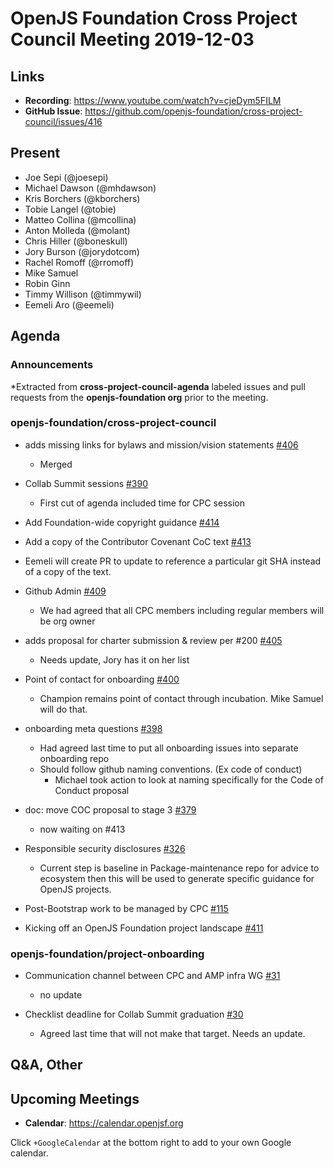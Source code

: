 # OpenJS Foundation Cross Project Council Meeting 2019-12-03

## Links

* **Recording**: https://www.youtube.com/watch?v=cjeDym5FILM
* **GitHub Issue**: https://github.com/openjs-foundation/cross-project-council/issues/416

## Present

* Joe Sepi (@joesepi)
* Michael Dawson (@mhdawson)
* Kris Borchers (@kborchers)
* Tobie Langel (@tobie)
* Matteo Collina (@mcollina)
* Anton Molleda (@molant)
* Chris Hiller (@boneskull)
* Jory Burson (@jorydotcom)
* Rachel Romoff (@rromoff)
* Mike Samuel
* Robin Ginn
* Timmy Willison (@timmywil)
* Eemeli Aro (@eemeli)

## Agenda

### Announcements

*Extracted from **cross-project-council-agenda** labeled issues and pull requests from the **openjs-foundation org** prior to the meeting.

### openjs-foundation/cross-project-council

* adds missing links for bylaws and mission/vision statements [#406](https://github.com/openjs-foundation/cross-project-council/pull/406)
  * Merged

* Collab Summit sessions [#390](https://github.com/openjs-foundation/cross-project-council/issues/390)
  * First cut of agenda included time for CPC session

* Add Foundation-wide copyright guidance [#414](https://github.com/openjs-foundation/cross-project-council/pull/414)
  
 
* Add a copy of the Contributor Covenant CoC text 
[#413](https://github.com/openjs-foundation/cross-project-council/pull/413)
 * Eemeli will create PR to update to reference a particular git SHA instead of
   a copy of the text.

* Github Admin [#409](https://github.com/openjs-foundation/cross-project-council/issues/409)
  * We had agreed that all CPC members including regular members will be org owner

* adds proposal for charter submission & review per #200 [#405](https://github.com/openjs-foundation/cross-project-council/pull/405)
  * Needs update, Jory has it on her list

* Point of contact for onboarding [#400](https://github.com/openjs-foundation/cross-project-council/issues/400)
  * Champion remains point of contact through incubation. Mike Samuel will
     do that.

* onboarding meta questions [#398](https://github.com/openjs-foundation/cross-project-council/issues/398)
  * Had agreed last time to put all onboarding issues into separate onboarding repo
  * Should follow github naming conventions. (Ex code of conduct)
    * Michael took action to look at naming specifically for the Code of Conduct proposal

* doc: move COC proposal to stage 3 [#379](https://github.com/openjs-foundation/cross-project-council/pull/379)
  * now waiting on #413

* Responsible security disclosures [#326](https://github.com/openjs-foundation/cross-project-council/issues/326)
  * Current step is baseline in Package-maintenance repo for advice to ecosystem then this
     will be used to generate specific guidance for OpenJS projects. 

* Post-Bootstrap work to be managed by CPC [#115](https://github.com/openjs-foundation/cross-project-council/issues/115)

* Kicking off an OpenJS Foundation project landscape [#411](https://github.com/openjs-foundation/cross-project-council/issues/411)

### openjs-foundation/project-onboarding

* Communication channel between CPC and AMP infra WG [#31](https://github.com/openjs-foundation/project-onboarding/issues/31)
  * no update

* Checklist deadline for Collab Summit graduation [#30](https://github.com/openjs-foundation/project-onboarding/issues/30)
  * Agreed last time that will not make that target.  Needs an update.


## Q&A, Other

## Upcoming Meetings

* **Calendar**: https://calendar.openjsf.org

Click `+GoogleCalendar` at the bottom right to add to your own Google calendar.
